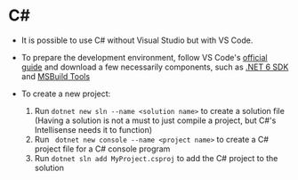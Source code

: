 # C#

* It is possible to use C# without Visual Studio but with VS Code.

* To prepare the development environment, follow VS Code's
[official guide](https://marketplace.visualstudio.com/items?itemName=ms-dotnettools.csharp)
and download a few necessarily components, such as
[.NET 6 SDK](https://dotnet.microsoft.com/en-us/download/dotnet/6.0) and
[MSBuild Tools](https://visualstudio.microsoft.com/downloads/#build-tools-for-visual-studio-2022)


* To create a new project:
    1. Run `dotnet new sln --name <solution name>` to create a solution file
    (Having a solution is not a must to just compile a project, but C#'s
    Intellisense needs it to function)
    1. Run ` dotnet new console --name <project name>` to create a C#
    project file for a C# console program
    1. Run `dotnet sln add MyProject.csproj` to add the C# project to the
    solution